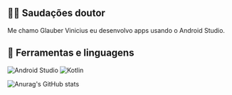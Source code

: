 ## 👋😀 Saudações doutor
Me chamo Glauber Vinicius eu desenvolvo apps usando o Android Studio.

## 🚀 Ferramentas e linguagens
![Android Studio](https://img.shields.io/badge/Android_Studio-3DDC84?style=for-the-badge&logo=android-studio&logoColor=white)
![Kotlin](https://img.shields.io/badge/Kotlin-0095D5?&style=for-the-badge&logo=kotlin&logoColor=white)

![Anurag's GitHub stats](https://github-readme-stats.vercel.app/api?username=glauber-v&show_icons=true&theme=dracula)
